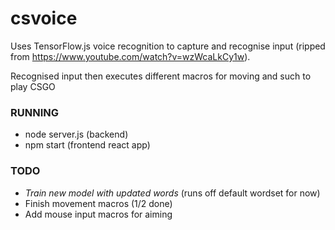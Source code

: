 # csvoice
Uses TensorFlow.js voice recognition to capture and recognise input (ripped from https://www.youtube.com/watch?v=wzWcaLkCy1w).

Recognised input then executes different macros for moving and such to play CSGO

### RUNNING
- node server.js (backend)
- npm start (frontend react app)

### TODO
- *Train new model with updated words* (runs off default wordset for now)
- Finish movement macros (1/2 done)
- Add mouse input macros for aiming
